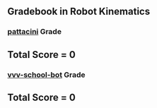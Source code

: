 ## Gradebook in Robot Kinematics

### [**pattacini**](https://github.com/pattacini) Grade

**Total Score = 0**
---


### [**vvv-school-bot**](https://github.com/vvv-school-bot) Grade

**Total Score = 0**
---

